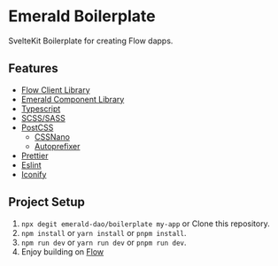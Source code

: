 # Emerald Boilerplate

SvelteKit Boilerplate for creating Flow dapps.

## Features

- [Flow Client Library](https://developers.flow.com/tools/fcl-js)
- [Emerald Component Library](https://github.com/emerald-dao/component-library)
- [Typescript](https://www.typescriptlang.org/)
- [SCSS/SASS](https://sass-lang.com/)
- [PostCSS](https://postcss.org/)
  - [CSSNano](https://cssnano.co/)
  - [Autoprefixer](https://github.com/postcss/autoprefixer)
- [Prettier](https://prettier.io/)
- [Eslint](https://eslint.org/)
- [Iconify](https://docs.iconify.design/icon-components/svelte/)

## Project Setup

1. `npx degit emerald-dao/boilerplate my-app` or Clone this repository.
2. `npm install` or `yarn install` or `pnpm install`.
3. `npm run dev` or `yarn run dev` or `pnpm run dev`.
4. Enjoy building on [Flow](https://flow.com/)
